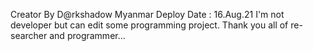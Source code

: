 Creator By D@rkshadow Myanmar
Deploy Date : 16.Aug.21
I'm not developer but can edit some programming project.
Thank you all of re-searcher and programmer...